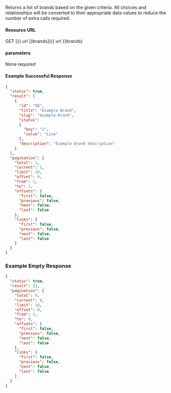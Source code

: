 <!--
@title Get multiple brands by criteria
@author Moltin Ltd
@description Gets an array of brands based on the given criteria

@sidebar 1
@family Brand
@rate No
@auth Yes
@format JSON
@http GET
@version beta
-->

Returns a list of brands based on the given criteria. All choices and relationships will be converted to their appropriate data values to reduce the number of extra calls required.


#### Resource URL
GET [{{ url }}brands]({{ url }}brands)


#### parameters
None required

<!--code-->
#### Example Successful Response
``` json
{
  "status": true,
  "result": [
    {
      "id": "98",
      "title": "Example Brand",
      "slug": "example-brand",
      "status":
      {
        "key": "1",
        "value": "Live"
      },
      "description": "Example brand description"
    }
  ],
  "pagination": {
    "total": 1,
    "current": 1,
    "limit": 10,
    "offset": 0,
    "from": 1,
    "to": 1,
    "offsets": {
      "first": false,
      "previous": false,
      "next": false,
      "last": false
    },
    "links": {
      "first": false,
      "previous": false,
      "next": false,
      "last": false
    }
  }
}
```


### Example Empty Response
``` json
{
  "status": true,
  "result": [],
  "pagination": {
    "total": 0,
    "current": 0,
    "limit": 10,
    "offset": 0,
    "from": 1,
    "to": 0,
    "offsets": {
      "first": false,
      "previous": false,
      "next": false,
      "last": false
    },
    "links": {
      "first": false,
      "previous": false,
      "next": false,
      "last": false
    }
  }
}
```
<!--/code-->